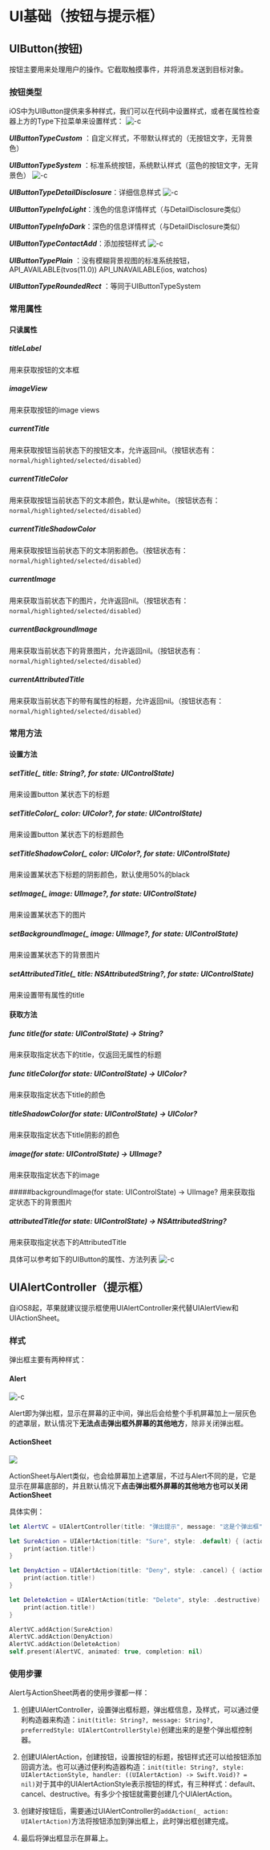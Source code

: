 # UI基础（按钮与提示框）

## UIButton(按钮)

按钮主要用来处理用户的操作。它截取触摸事件，并将消息发送到目标对象。

### 按钮类型

iOS中为UIButton提供来多种样式，我们可以在代码中设置样式，或者在属性检查器上方的Type下拉菜单来设置样式：
![-c](media/15371696132757/15371987590234.jpg)


***UIButtonTypeCustom*** ：自定义样式，不带默认样式的（无按钮文字，无背景色）                          
     
***UIButtonTypeSystem*** ：标准系统按钮，系统默认样式（蓝色的按钮文字，无背景色）
![-c](media/15371696132757/15371983182582.jpg)

***UIButtonTypeDetailDisclosure***：详细信息样式
![-c](media/15371696132757/15371983367921.jpg)


***UIButtonTypeInfoLight***：浅色的信息详情样式（与DetailDisclosure类似）

***UIButtonTypeInfoDark***：深色的信息详情样式（与DetailDisclosure类似）

***UIButtonTypeContactAdd***：添加按钮样式
![-c](media/15371696132757/15371984560033.jpg)

***UIButtonTypePlain*** ：没有模糊背景视图的标准系统按钮，API_AVAILABLE(tvos(11.0)) API_UNAVAILABLE(ios, watchos) 

***UIButtonTypeRoundedRect*** ：等同于UIButtonTypeSystem

### 常用属性

#### 只读属性

##### titleLabel
用来获取按钮的文本框

##### imageView
用来获取按钮的image views

##### currentTitle
用来获取按钮当前状态下的按钮文本，允许返回nil。（按钮状态有：`normal/highlighted/selected/disabled`）

##### currentTitleColor
用来获取按钮当前状态下的文本颜色，默认是white。（按钮状态有：`normal/highlighted/selected/disabled`）

##### currentTitleShadowColor
用来获取按钮当前状态下的文本阴影颜色。（按钮状态有：`normal/highlighted/selected/disabled`）

##### currentImage
用来获取当前状态下的图片，允许返回nil。（按钮状态有：`normal/highlighted/selected/disabled`）

##### currentBackgroundImage
用来获取当前状态下的背景图片，允许返回nil。（按钮状态有：`normal/highlighted/selected/disabled`）

##### currentAttributedTitle
用来获取当前状态下的带有属性的标题，允许返回nil。（按钮状态有：`normal/highlighted/selected/disabled`）

### 常用方法

#### 设置方法

##### setTitle(_ title: String?, for state: UIControlState)
用来设置button 某状态下的标题

##### setTitleColor(_ color: UIColor?, for state: UIControlState)
用来设置button 某状态下的标题颜色

##### setTitleShadowColor(_ color: UIColor?, for state: UIControlState)
用来设置某状态下标题的阴影颜色，默认使用50%的black

##### setImage(_ image: UIImage?, for state: UIControlState)
用来设置某状态下的图片

##### setBackgroundImage(_ image: UIImage?, for state: UIControlState)
用来设置某状态下的背景图片

##### setAttributedTitle(_ title: NSAttributedString?, for state: UIControlState)
用来设置带有属性的title

#### 获取方法

##### func title(for state: UIControlState) -> String?
用来获取指定状态下的title，仅返回无属性的标题

##### func titleColor(for state: UIControlState) -> UIColor?
用来获取指定状态下title的颜色

##### titleShadowColor(for state: UIControlState) -> UIColor?
用来获取指定状态下title阴影的颜色

##### image(for state: UIControlState) -> UIImage?
用来获取指定状态下的image

#####backgroundImage(for state: UIControlState) -> UIImage?
用来获取指定状态下的背景图片

##### attributedTitle(for state: UIControlState) -> NSAttributedString?
用来获取指定状态下的AttributedTitle

具体可以参考如下的UIButton的属性、方法列表
![-c](media/15371696132757/15372003028695.jpg)


## UIAlertController（提示框）
自iOS8起，苹果就建议提示框使用UIAlertController来代替UIAlertView和UIActionSheet。

### 样式

弹出框主要有两种样式：
#### Alert

![-c](media/15371696132757/15372302818813.jpg)


Alert即为弹出框，显示在屏幕的正中间，弹出后会给整个手机屏幕加上一层灰色的遮罩层，默认情况下**无法点击弹出框外屏幕的其他地方**，除非关闭弹出框。

#### ActionSheet

![](media/15371696132757/15372303541675.jpg)

ActionSheet与Alert类似，也会给屏幕加上遮罩层，不过与Alert不同的是，它是显示在屏幕底部的，并且默认情况下**点击弹出框外屏幕的其他地方也可以关闭ActionSheet**

具体实例：

```swift
let AlertVC = UIAlertController(title: "弹出提示", message: "这是个弹出框", preferredStyle: .alert)

let SureAction = UIAlertAction(title: "Sure", style: .default) { (action) in
    print(action.title!)
}

let DenyAction = UIAlertAction(title: "Deny", style: .cancel) { (action) in
    print(action.title!)
}

let DeleteAction = UIAlertAction(title: "Delete", style: .destructive) { (action) in
    print(action.title!)
}

AlertVC.addAction(SureAction)
AlertVC.addAction(DenyAction)
AlertVC.addAction(DeleteAction)
self.present(AlertVC, animated: true, completion: nil)
```

### 使用步骤

Alert与ActionSheet两者的使用步骤都一样：

1. 创建UIAlertController，设置弹出框标题，弹出框信息，及样式，可以通过便利构造器来构造：`init(title: String?, message: String?, preferredStyle: UIAlertControllerStyle)`创建出来的是整个弹出框控制器。

2. 创建UIAlertAction，创建按钮，设置按钮的标题，按钮样式还可以给按钮添加回调方法。也可以通过便利构造器构造：`init(title: String?, style: UIAlertActionStyle, handler: ((UIAlertAction) -> Swift.Void)? = nil)`对于其中的UIAlertActionStyle表示按钮的样式，有三种样式：default、cancel、destructive。有多少个按钮就需要创建几个UIAlertAction。

3. 创建好按钮后，需要通过UIAlertController的`addAction(_ action: UIAlertAction)`方法将按钮添加到弹出框上，此时弹出框创建完成。

4. 最后将弹出框显示在屏幕上。



